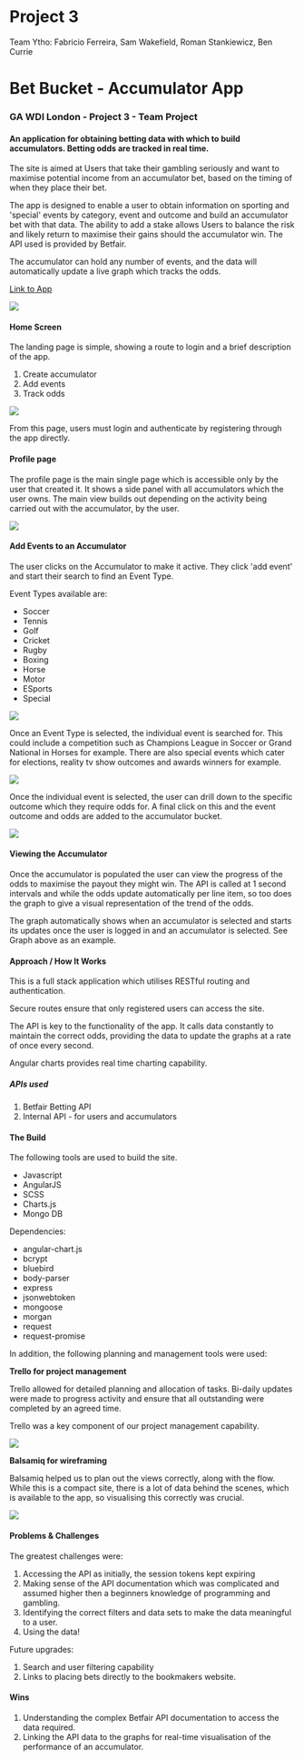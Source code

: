 # Project 3
Team Ytho: Fabricio Ferreira, Sam Wakefield, Roman Stankiewicz, Ben Currie

# Bet Bucket - Accumulator App

### GA WDI London - Project 3 - Team Project

#### An application for obtaining betting data with which to build accumulators.  Betting odds are tracked in real time.  

The site is aimed at Users that take their gambling seriously and want to maximise potential income from an accumulator bet, based on the timing of when they place their bet.

The app is designed to enable a user to obtain information on sporting and 'special' events by category, event and outcome and build an accumulator bet with that data.  The ability to add a stake allows Users to balance the risk and likely return to maximise their gains should the accumulator win.  The API used is provided by Betfair.

The accumulator can hold any number of events, and the data will automatically update a live graph which tracks the odds.

  [Link to App](https://bet-bucket.herokuapp.com/)
  
![](./src/images/BetBucketHome.png)


#### Home Screen

The landing page is simple, showing a route to login and a brief description of the app. 

1. Create accumulator
2. Add events
3. Track odds

![](./src/images/LoginPage2.png)

From this page, users must login and authenticate by registering through the app directly.

#### Profile page

The profile page is the main single page which is accessible only by the user that created it.  It shows a side panel with all accumulators which the user owns. The main view builds out depending on the activity being carried out with the accumulator, by the user.

![](./src/images/accumulatorPage.png)

#### Add Events to an Accumulator

The user clicks on the Accumulator to make it active. They  click 'add event' and start their search to find an Event Type.

Event Types available are:

* Soccer
* Tennis
* Golf
* Cricket
* Rugby
* Boxing
* Horse
* Motor
* ESports
* Special

![](./src/images/Acc_searchFunction.png)


Once an Event Type is selected, the individual event is searched for.  This could include a competition such as Champions League in Soccer or Grand National in Horses for example.  There are also special events which cater for elections, reality tv show outcomes and awards winners for example.

![](./src/images/Acc_odds_add.png)

Once the individual event is selected, the user can drill down to the specific outcome which they require odds for.  A final click on this and the event outcome and odds are added to the accumulator bucket.

![](./src/images/accumulatorList.png)



#### Viewing the Accumulator

Once the accumulator is populated the user can view the progress of the odds to maximise the payout they might win.  The API is called at 1 second intervals and while the odds update automatically per line item, so too does the graph to give a visual representation of the trend of the odds.

The graph automatically shows when an accumulator is selected and starts its updates once the user is logged in and an accumulator is selected. See Graph above as an example.


#### Approach / How It Works

This is a full stack application which utilises RESTful routing and authentication.

Secure routes ensure that only registered users can access the site.

The API is key to the functionality of the app.  It calls data constantly to maintain the correct odds, providing the data to update the graphs at a rate of once every second.

Angular charts provides real time charting capability.

##### APIs used

1. Betfair Betting API
2. Internal API - for users and accumulators

#### The Build

The following tools are used to build the site.

* Javascript
* AngularJS
* SCSS
* Charts.js
* Mongo DB

Dependencies:

* angular-chart.js
* bcrypt
* bluebird
* body-parser
* express
* jsonwebtoken
* mongoose
* morgan
* request
* request-promise


In addition, the following planning and management tools were used:

**Trello for project management**

Trello allowed for detailed planning and allocation of tasks.  Bi-daily updates were made to progress activity and ensure that all outstanding were completed by an agreed time. 

Trello was a key component of our project management capability.

![](./src/images/Trello_Day-2.png)

**Balsamiq for wireframing**

Balsamiq helped us to plan out the views correctly, along with the flow.  While this is a compact site, there is a lot of data behind the scenes, which is available to the app, so visualising this correctly was crucial.

![](./src/images/P3_BalsamiqAll.png)

#### Problems & Challenges

The greatest challenges were:

1. Accessing the API as initially, the session tokens kept expiring
2. Making sense of the API documentation which was complicated and assumed higher then a beginners knowledge of programming and gambling.
3. Identifying the correct filters and data sets to make the data meaningful to a user.
4. Using the data!

Future upgrades:

1. Search and user filtering capability
2. Links to placing bets directly to the bookmakers website.


#### Wins

1. Understanding the complex Betfair API documentation to access the data required.
2. Linking the API data to the graphs for real-time visualisation of the performance of an accumulator.
